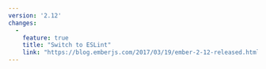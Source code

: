 ```yaml
---
version: '2.12'
changes:
  - 
    feature: true
    title: "Switch to ESLint"
    link: "https://blog.emberjs.com/2017/03/19/ember-2-12-released.html"
---
```

